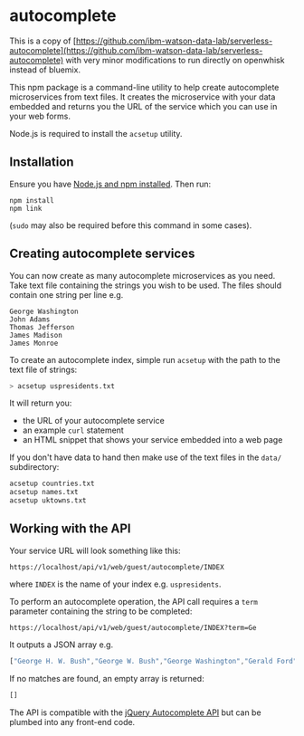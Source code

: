 # autocomplete

This is a copy of [https://github.com/ibm-watson-data-lab/serverless-autocomplete](https://github.com/ibm-watson-data-lab/serverless-autocomplete) with very minor modifications to run directly on openwhisk instead of bluemix.

This npm package is a command-line utility to help create autocomplete microservices from text files. It creates the microservice with your data embedded and returns you the URL of the service which you can use in your web forms. 

Node.js is required to install the `acsetup` utility.

## Installation

Ensure you have [Node.js and npm installed](https://nodejs.org/en/download/). Then run:

```
npm install
npm link
```

(`sudo` may also be required before this command in some cases).

## Creating autocomplete services

You can now create as many autocomplete microservices as you need. Take text file containing the strings you wish to be used. The files should contain one string per line e.g.

```
George Washington
John Adams
Thomas Jefferson
James Madison
James Monroe
```

To create an autocomplete index, simple run `acsetup` with the path to the text file of strings:

```sh
> acsetup uspresidents.txt
```

It will return you:

- the URL of your autocomplete service
- an example `curl` statement
- an HTML snippet that shows your service embedded into a web page

If you don't have data to hand then make use of the text files in the `data/` subdirectory:

```sh
acsetup countries.txt
acsetup names.txt
acsetup uktowns.txt
```

## Working with the API

Your service URL will look something like this:

    https://localhost/api/v1/web/guest/autocomplete/INDEX

where `INDEX` is the name of your index e.g. `uspresidents`.

To perform an autocomplete operation, the API call requires a `term` parameter containing the string to be completed:

    https://localhost/api/v1/web/guest/autocomplete/INDEX?term=Ge

It outputs a JSON array e.g.

```js
["George H. W. Bush","George W. Bush","George Washington","Gerald Ford"]
```

If no matches are found, an empty array is returned:

```js
[]
```

The API is compatible with the [jQuery Autocomplete API](http://api.jqueryui.com/autocomplete/) but can be plumbed into any front-end code.






